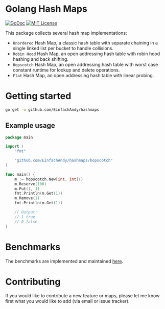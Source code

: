 # Golang Hash Maps

[![GoDoc](https://pkg.go.dev/badge/github.com/EinfachAndy/hashmaps.svg)](https://pkg.go.dev/github.com/EinfachAndy/hashmaps)
[![MIT License](https://img.shields.io/badge/license-MIT-blue.svg)](https://github.com/EinfachAndy/hashmaps/blob/main/LICENSE)

This package collects several hash map implementations:

* `Unordered` Hash Map, a classic hash table with separate chaining in a single linked list per bucket to handle collisions.
* `Robin Hood` Hash Map, an open addressing hash table with robin hood hashing and back shifting.
* `Hopscotch` Hash Map, an open addressing hash table with worst case constant runtime for lookup and delete operations.
* `Flat` Hash Map, an open addressing hash table with linear probing. 

# Getting started

```bash
go get -u github.com/EinfachAndy/hashmaps
```

## Example usage

```go
package main

import (
	"fmt"

	"github.com/EinfachAndy/hashmaps/hopscotch"
)

func main() {
	m := hopscotch.New[int, int]()
	m.Reserve(100)
	m.Put(1, 1)
	fmt.Println(m.Get(1))
	m.Remove(1)
	fmt.Println(m.Get(1))

	// Output:
	// 1 true
	// 0 false
}

```

# Benchmarks

The benchmarks are implemented and maintained [here](https://github.com/EinfachAndy/bench-hashmaps).

# Contributing

If you would like to contribute a new feature or maps, please let me know first what
you would like to add (via email or issue tracker).
